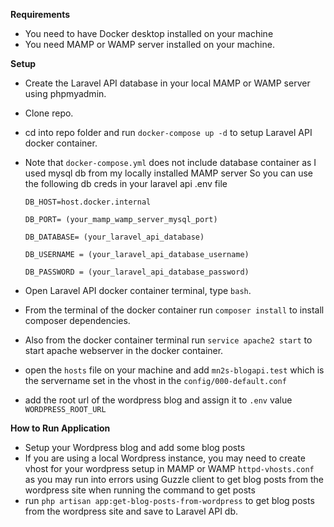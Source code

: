 **Requirements**

* You need to have Docker desktop installed on your machine
* You need MAMP or WAMP server installed on your machine.

**Setup**
* Create the Laravel API database in your local MAMP or WAMP server using phpmyadmin.
* Clone repo.
* cd into repo folder and run `docker-compose up -d` to setup Laravel API docker container.
* Note that `docker-compose.yml` does not include database container as I used mysql db from my locally installed MAMP server
So you can use the following db creds in your laravel api .env file

  `DB_HOST=host.docker.internal`

  `DB_PORT= (your_mamp_wamp_server_mysql_port)`

  `DB_DATABASE= (your_laravel_api_database)`

  `DB_USERNAME = (your_laravel_api_database_username)`
  
  `DB_PASSWORD = (your_laravel_api_database_password)`
* Open Laravel API docker container terminal, type `bash`.
* From the terminal of the docker container run `composer install` to install composer dependencies.
* Also from the docker container terminal run `service apache2 start` to start apache webserver in the docker container.
* open the `hosts` file on your machine and add `mn2s-blogapi.test` which is the servername set in the vhost in the `config/000-default.conf`
* add the root url of the wordpress blog and assign it to `.env` value `WORDPRESS_ROOT_URL`

 **How to Run Application**
 * Setup your Wordpress blog and add some blog posts
 * If you are using a local Wordpress instance, you may need to create vhost for your wordpress setup in
   MAMP or WAMP `httpd-vhosts.conf` as you may run into errors using Guzzle client to get blog posts from the wordpress site when running the command to get posts
 * run `php artisan app:get-blog-posts-from-wordpress` to get blog posts from the wordpress site and save to Laravel API db.

